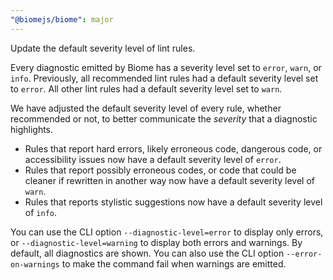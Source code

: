 ```yaml
---
"@biomejs/biome": major
---
```


Update the default severity level of lint rules.

Every diagnostic emitted by Biome has a severity level set to `error`, `warn`, or `info`.
Previously, all recommended lint rules had a default severity level set to `error`.
All other lint rules had a default severity level set to `warn`.

We have adjusted the default severity level of every rule, whether recommended or not, to better communicate the _severity_ that a diagnostic highlights.

- Rules that report hard errors, likely erroneous code, dangerous code, or accessibility issues now have a default severity level of `error`.
- Rules that report possibly erroneous codes, or code that could be cleaner if rewritten in another way now have a default severity level of `warn`.
- Rules that reports stylistic suggestions now have a default severity level of `info`.

You can use the CLI option `--diagnostic-level=error` to display only errors, or `--diagnostic-level=warning` to display both errors and warnings.
By default, all diagnostics are shown.
You can also use the CLI option `--error-on-warnings` to make the command fail when warnings are emitted.
